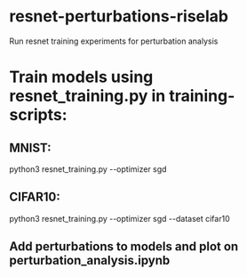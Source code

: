 # resnet-perturbations-riselab

Run resnet training experiments for perturbation analysis

# Train models using resnet_training.py in training-scripts: 

## MNIST:
python3 resnet_training.py --optimizer sgd 

## CIFAR10:
python3 resnet_training.py --optimizer sgd --dataset cifar10 

## Add perturbations to models and plot on perturbation_analysis.ipynb 

